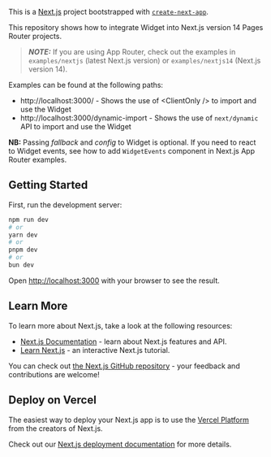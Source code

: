 This is a [Next.js](https://nextjs.org/) project bootstrapped with [`create-next-app`](https://github.com/vercel/next.js/tree/canary/packages/create-next-app).

This repository shows how to integrate Widget into Next.js version 14 Pages Router projects.

> **_NOTE:_** If you are using App Router, check out the examples in `examples/nextjs` (latest Next.js version) or `examples/nextjs14` (Next.js version 14).

Examples can be found at the following paths:

- http://localhost:3000/ - Shows the use of \<ClientOnly \/\> to import and use the Widget
- http://localhost:3000/dynamic-import - Shows the use of `next/dynamic` API to import and use the Widget

**NB:** Passing _fallback_ and _config_ to Widget is optional. If you need to react to Widget events, see how to add `WidgetEvents` component in Next.js App Router examples.

## Getting Started

First, run the development server:

```bash
npm run dev
# or
yarn dev
# or
pnpm dev
# or
bun dev
```

Open [http://localhost:3000](http://localhost:3000) with your browser to see the result.

## Learn More

To learn more about Next.js, take a look at the following resources:

- [Next.js Documentation](https://nextjs.org/docs) - learn about Next.js features and API.
- [Learn Next.js](https://nextjs.org/learn) - an interactive Next.js tutorial.

You can check out [the Next.js GitHub repository](https://github.com/vercel/next.js/) - your feedback and contributions are welcome!

## Deploy on Vercel

The easiest way to deploy your Next.js app is to use the [Vercel Platform](https://vercel.com/new?utm_medium=default-template&filter=next.js&utm_source=create-next-app&utm_campaign=create-next-app-readme) from the creators of Next.js.

Check out our [Next.js deployment documentation](https://nextjs.org/docs/deployment) for more details.
